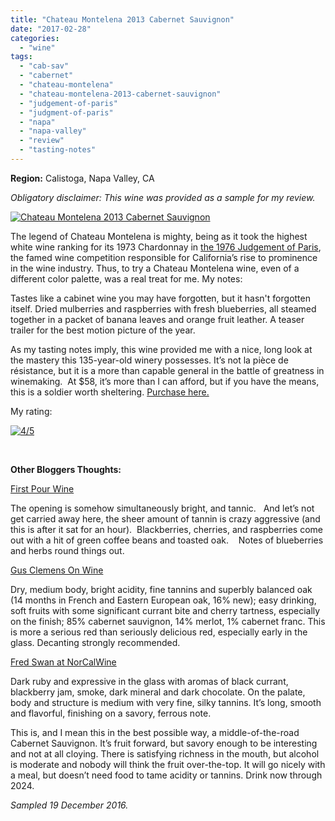 ```yaml
---
title: "Chateau Montelena 2013 Cabernet Sauvignon"
date: "2017-02-28"
categories: 
  - "wine"
tags: 
  - "cab-sav"
  - "cabernet"
  - "chateau-montelena"
  - "chateau-montelena-2013-cabernet-sauvignon"
  - "judgement-of-paris"
  - "judgment-of-paris"
  - "napa"
  - "napa-valley"
  - "review"
  - "tasting-notes"
---
```


**Region:** Calistoga, Napa Valley, CA

_Obligatory disclaimer: This wine was provided as a sample for my review._

[![Chateau Montelena 2013 Cabernet Sauvignon](http://s3.amazonaws.com/thegourmez-wpmedia/2017/02/Chateau_Montelena-334x500.jpg)](http://s3.amazonaws.com/thegourmez-wpmedia/2017/02/Chateau_Montelena.jpg)

The legend of Chateau Montelena is mighty, being as it took the highest white wine ranking for its 1973 Chardonnay in [the 1976 Judgement of Paris](https://en.wikipedia.org/wiki/Judgment_of_Paris_(wine)), the famed wine competition responsible for California’s rise to prominence in the wine industry. Thus, to try a Chateau Montelena wine, even of a different color palette, was a real treat for me. My notes:

Tastes like a cabinet wine you may have forgotten, but it hasn't forgotten itself. Dried mulberries and raspberries with fresh blueberries, all steamed together in a packet of banana leaves and orange fruit leather. A teaser trailer for the best motion picture of the year.

As my tasting notes imply, this wine provided me with a nice, long look at the mastery this 135-year-old winery possesses. It’s not la pièce de résistance, but it is a more than capable general in the battle of greatness in winemaking.  At $58, it’s more than I can afford, but if you have the means, this is a soldier worth sheltering. [Purchase here.](http://montelena.com/shop/wines/2013-napa-valley-cabernet-sauvignon)

My rating:

[![4/5](http://s3.amazonaws.com/thegourmez-wpmedia/2010/11/rating_avocado11.gif)](http://s3.amazonaws.com/thegourmez-wpmedia/2010/11/rating_avocado11.gif)

 

**Other Bloggers Thoughts:** 

[First Pour Wine](http://www.firstpourwine.com/chateau-montelena-cabernet-sauvignon-2013/)

The opening is somehow simultaneously bright, and tannic.   And let’s not get carried away here, the sheer amount of tannin is crazy aggressive (and this is after it sat for an hour).  Blackberries, cherries, and raspberries come out with a hit of green coffee beans and toasted oak.    Notes of blueberries and herbs round things out.

[Gus Clemens On Wine](http://www.gusclemens.com/wine/?p=2983)

Dry, medium body, bright acidity, fine tannins and superbly balanced oak (14 months in French and Eastern European oak, 16% new); easy drinking, soft fruits with some significant currant bite and cherry tartness, especially on the finish; 85% cabernet sauvignon, 14% merlot, 1% cabernet franc. This is more a serious red than seriously delicious red, especially early in the glass. Decanting strongly recommended.

[Fred Swan at NorCalWine](http://www.fredswan.wine/2016/09/07/2013-chateau-montelena-cabernet-sauvignon-calistoga-napa-valley-92pts/)

Dark ruby and expressive in the glass with aromas of black currant, blackberry jam, smoke, dark mineral and dark chocolate. On the palate, body and structure is medium with very fine, silky tannins. It’s long, smooth and flavorful, finishing on a savory, ferrous note.

This is, and I mean this in the best possible way, a middle-of-the-road Cabernet Sauvignon. It’s fruit forward, but savory enough to be interesting and not at all cloying. There is satisfying richness in the mouth, but alcohol is moderate and nobody will think the fruit over-the-top. It will go nicely with a meal, but doesn’t need food to tame acidity or tannins. Drink now through 2024.

_Sampled 19 December 2016._
